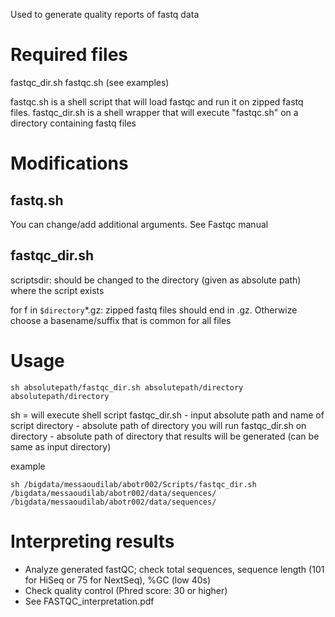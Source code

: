 Used to generate quality reports of fastq data

# Required files
fastqc_dir.sh
fastqc.sh
(see examples)

fastqc.sh is a shell script that will load fastqc and run it on zipped fastq files. 
fastqc_dir.sh is a shell wrapper that will execute "fastqc.sh" on a directory containing fastq files

# Modifications
## fastq.sh
You can change/add additional arguments. See Fastqc manual

## fastqc_dir.sh
scriptsdir: should be changed to the directory (given as absolute path) where the script exists

for f in `$directory`*.gz: zipped fastq files should end in .gz. Otherwize choose a basename/suffix that is common for all files

# Usage

```
sh absolutepath/fastqc_dir.sh absolutepath/directory absolutepath/directory
```
sh = will execute shell script
fastqc_dir.sh - input absolute path and name of script
directory - absolute path of directory you will run fastqc_dir.sh on
directory - absolute path of directory that results will be generated (can be same as input directory)

example
```
sh /bigdata/messaoudilab/abotr002/Scripts/fastqc_dir.sh /bigdata/messaoudilab/abotr002/data/sequences/ /bigdata/messaoudilab/abotr002/data/sequences/
```

# Interpreting results

- Analyze generated fastQC; check total sequences, sequence length (101 for HiSeq or 75 for NextSeq), %GC (low 40s)
- Check quality control (Phred score: 30 or higher)
- See FASTQC_interpretation.pdf
